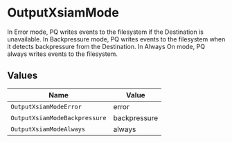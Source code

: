 # OutputXsiamMode

In Error mode, PQ writes events to the filesystem if the Destination is unavailable. In Backpressure mode, PQ writes events to the filesystem when it detects backpressure from the Destination. In Always On mode, PQ always writes events to the filesystem.


## Values

| Name                          | Value                         |
| ----------------------------- | ----------------------------- |
| `OutputXsiamModeError`        | error                         |
| `OutputXsiamModeBackpressure` | backpressure                  |
| `OutputXsiamModeAlways`       | always                        |